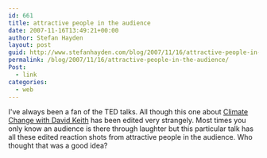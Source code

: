 ```yaml
---
id: 661
title: attractive people in the audience
date: 2007-11-16T13:49:21+00:00
author: Stefan Hayden
layout: post
guid: http://www.stefanhayden.com/blog/2007/11/16/attractive-people-in-the-audience/
permalink: /blog/2007/11/16/attractive-people-in-the-audience/
Post:
  - link
categories:
  - web
---
```

I've always been a fan of the TED talks. All though this one about <a href="http://www.ted.com/talks/view/id/192">Climate Change with David Keith</a> has been edited very strangely. Most times you only know an audience is there through laughter but this particular talk has all these edited reaction shots from attractive people in the audience. Who thought that was a good idea? 